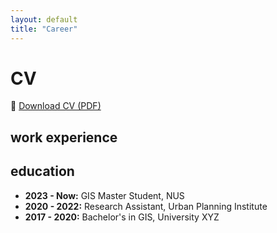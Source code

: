 ```yaml
---
layout: default
title: "Career"
---
```


# CV

📄 [Download CV (PDF)](/assets/cv.pdf)

## work experience

## education
- **2023 - Now:** GIS Master Student, NUS
- **2020 - 2022:** Research Assistant, Urban Planning Institute
- **2017 - 2020:** Bachelor's in GIS, University XYZ

